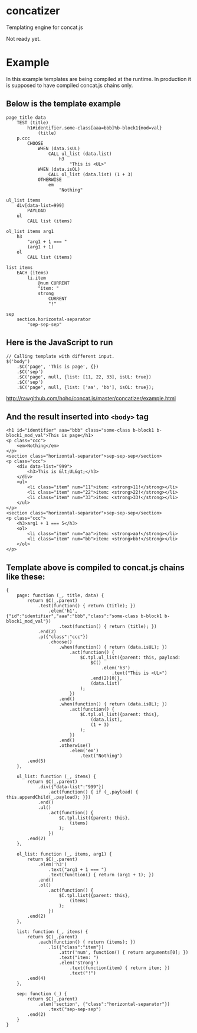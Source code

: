 concatizer
==========

Templating engine for concat.js

Not ready yet.

# Example

In this example templates are being compiled at the runtime. In production it is
supposed to have compiled concat.js chains only.

## Below is the template example

    page title data
        TEST (title)
            h1#identifier.some-class[aaa=bbb]%b-block1{mod=val}
                (title)
        p.ccc
            CHOOSE
                WHEN (data.isUL)
                    CALL ul_list (data.list)
                        h3
                            "This is <UL>"
                WHEN (data.isOL)
                    CALL ol_list (data.list) (1 + 3)
                OTHERWISE
                    em
                        "Nothing"

    ul_list items
        div[data-list=999]
            PAYLOAD
        ul
            CALL list (items)

    ol_list items arg1
        h3
            "arg1 + 1 === "
            (arg1 + 1)
        ol
            CALL list (items)

    list items
        EACH (items)
            li.item
                @num CURRENT
                "item: "
                strong
                    CURRENT
                    "!"

    sep
        section.horizontal-separator
            "sep-sep-sep"


## Here is the JavaScript to run

    // Calling template with different input.
    $('body')
        .$C('page', 'This is page', {})
        .$C('sep')
        .$C('page', null, {list: [11, 22, 33], isUL: true})
        .$C('sep')
        .$C('page', null, {list: ['aa', 'bb'], isOL: true});

http://rawgithub.com/hoho/concat.js/master/concatizer/example.html

## And the result inserted into `<body>` tag

    <h1 id="identifier" aaa="bbb" class="some-class b-block1 b-block1_mod_val">This is page</h1>
    <p class="ccc">
        <em>Nothing</em>
    </p>
    <section class="horizontal-separator">sep-sep-sep</section>
    <p class="ccc">
        <div data-list="999">
            <h3>This is &lt;UL&gt;</h3>
        </div>
        <ul>
            <li class="item" num="11">item: <strong>11!</strong></li>
            <li class="item" num="22">item: <strong>22!</strong></li>
            <li class="item" num="33">item: <strong>33!</strong></li>
        </ul>
    </p>
    <section class="horizontal-separator">sep-sep-sep</section>
    <p class="ccc">
        <h3>arg1 + 1 === 5</h3>
        <ol>
            <li class="item" num="aa">item: <strong>aa!</strong></li>
            <li class="item" num="bb">item: <strong>bb!</strong></li>
        </ol>
    </p>

## Template above is compiled to concat.js chains like these:

    {
        page: function (_, title, data) {
            return $C(_.parent)
                .test(function() { return (title); })
                    .elem('h1', {"id":"identifier","aaa":"bbb","class":"some-class b-block1 b-block1_mod_val"})
                        .text(function() { return (title); })
                .end(2)
                .p({"class":"ccc"})
                    .choose()
                        .when(function() { return (data.isUL); })
                            .act(function() {
                                $C.tpl.ul_list({parent: this, payload:
                                    $C()
                                        .elem('h3')
                                            .text("This is <UL>")
                                    .end(2)[0]},
                                    (data.list)
                                );
                            })
                        .end()
                        .when(function() { return (data.isOL); })
                            .act(function() {
                                $C.tpl.ol_list({parent: this},
                                    (data.list),
                                    (1 + 3)
                                );
                            })
                        .end()
                        .otherwise()
                            .elem('em')
                                .text("Nothing")
            .end(5)
        },

        ul_list: function (_, items) {
            return $C(_.parent)
                .div({"data-list":"999"})
                    .act(function() { if (_.payload) { this.appendChild(_.payload); }})
                .end()
                .ul()
                    .act(function() {
                        $C.tpl.list({parent: this},
                            (items)
                        );
                    })
            .end(2)
        },

        ol_list: function (_, items, arg1) {
            return $C(_.parent)
                .elem('h3')
                    .text("arg1 + 1 === ")
                    .text(function() { return (arg1 + 1); })
                .end()
                .ol()
                    .act(function() {
                        $C.tpl.list({parent: this},
                            (items)
                        );
                    })
            .end(2)
        },

        list: function (_, items) {
            return $C(_.parent)
                .each(function() { return (items); })
                    .li({"class":"item"})
                        .attr('num', function() { return arguments[0]; })
                        .text("item: ")
                        .elem('strong')
                            .text(function(item) { return item; })
                            .text("!")
            .end(4)
        },

        sep: function (_) {
            return $C(_.parent)
                .elem('section', {"class":"horizontal-separator"})
                    .text("sep-sep-sep")
            .end(2)
        }
    }

